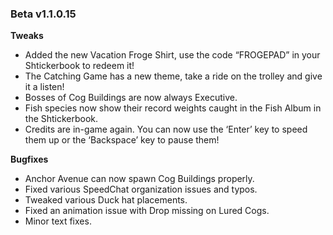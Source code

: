 ### Beta v1.1.0.15

**Tweaks**
- Added the new Vacation Froge Shirt, use the code “FROGEPAD” in your Shtickerbook to redeem it!
- The Catching Game has a new theme, take a ride on the trolley and give it a listen!
- Bosses of Cog Buildings are now always Executive.
- Fish species now show their record weights caught in the Fish Album in the Shtickerbook.
- Credits are in-game again. You can now use the ‘Enter’ key to speed them up or the ‘Backspace’ key to pause them!

**Bugfixes**
- Anchor Avenue can now spawn Cog Buildings properly.
- Fixed various SpeedChat organization issues and typos.
- Tweaked various Duck hat placements.
- Fixed an animation issue with Drop missing on Lured Cogs.
- Minor text fixes.
